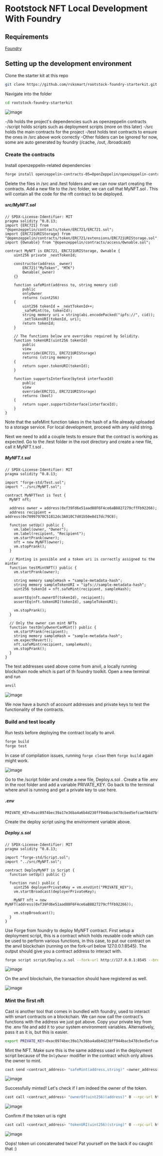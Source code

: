# Rootstock NFT Local Development With Foundry

## Requirements
[Foundry](https://book.getfoundry.sh/getting-started/installation)

## Setting up the development environment
Clone the starter kit at this repo
```sh
git clone https://github.com/rsksmart/rootstock-foundry-starterkit.git
```
Navigate into the folder
```sh
cd rootstock-foundry-starterkit
```
![image](https://github.com/user-attachments/assets/20a4e53b-d186-4e63-ab75-66c8d6547e4f)


-/lib holds the project's dependencies such as openzeppelin contracts
-/script holds scripts such as deployment scripts (more on this later)
-/src holds the main contracts for the project
-/test holds test contracts to ensure the ones in /src above work correctly
-Other folders can be ignored for now, some are  auto generated by foundry (/cache, /out, /broadcast)

### Create the contracts

Install openzeppelin-related dependencies
```sh
forge install openzeppelin-contracts-05=OpenZeppelin/openzeppelin-contracts@v2.5.0 openzeppelin-contracts-06=OpenZeppelin/openzeppelin-contracts@v3.4.0 openzeppelin-contracts-08=OpenZeppelin/openzeppelin-contracts@v4.8.3 --no-commit
```
Delete the files in /src and /test folders and we can now start creating the contracts.
Add a new file to the /src folder, we can call that MyNFT.sol . This will contain all the code for the nft contract to be deployed. 

##### src/MyNFT.sol
```solidity
// SPDX-License-Identifier: MIT
pragma solidity ^0.8.13;
import {ERC721} from "@openzeppelin/contracts/token/ERC721/ERC721.sol";
import {ERC721URIStorage} from "@openzeppelin/contracts/token/ERC721/extensions/ERC721URIStorage.sol";
import {Ownable} from "@openzeppelin/contracts/access/Ownable.sol";

contract MyNFT is ERC721, ERC721URIStorage, Ownable {
    uint256 private _nextTokenId;

    constructor(address _owner)
        ERC721("MyToken", "MTK")
        Ownable(_owner)
    {}

    function safeMint(address to, string memory cid)
        public
        onlyOwner
        returns (uint256)
    {
        uint256 tokenId = _nextTokenId++;
        _safeMint(to, tokenId);
        string memory uri = string(abi.encodePacked("ipfs://", cid));
        _setTokenURI(tokenId, uri);
        return tokenId;
    }

    // The functions below are overrides required by Solidity.
    function tokenURI(uint256 tokenId)
        public
        view
        override(ERC721, ERC721URIStorage)
        returns (string memory)
    {
        return super.tokenURI(tokenId);
    }

    function supportsInterface(bytes4 interfaceId)
        public
        view
        override(ERC721, ERC721URIStorage)
        returns (bool)
    {
        return super.supportsInterface(interfaceId);
    }
}
```
Note that the safeMint function takes in the hash of a file already uploaded to a storage service. For local development, proceed with any valid string.

Next we need to add a couple tests to ensure that the contract is working as expected. Go to the /test folder in the root directory and create a new file, call it MyNFT.t.sol .

##### MyNFT.t.sol
```solidity
// SPDX-License-Identifier: MIT
pragma solidity ^0.8.13;

import "forge-std/Test.sol";
import "../src/MyNFT.sol";

contract MyNFTTest is Test {
  MyNFT nft;

  address owner = address(0xf39Fd6e51aad88F6F4ce6aB8827279cffFb92266);
  address recipient = address(0x70997970C51812dc3A010C7d01b50e0d17dc79C8);

  function setUp() public {
    vm.label(owner, "Owner");
    vm.label(recipient, "Recipient");
    vm.startPrank(owner);
    nft = new MyNFT(owner);
    vm.stopPrank();
  }

  // Minting is possible and a token uri is correctly assigned to the minter
  function testMintNFT() public {
    vm.startPrank(owner);

    string memory sampleHash = "sample-metadata-hash";    
    string memory sampleTokenURI = "ipfs://sample-metadata-hash";
    uint256 tokenId = nft.safeMint(recipient, sampleHash);

    assertEq(nft.ownerOf(tokenId), recipient);
    assertEq(nft.tokenURI(tokenId), sampleTokenURI);

    vm.stopPrank();
  }

  // Only the owner can mint NFTs
  function testOnlyOwnerCanMint() public {
    vm.startPrank(recipient);
    string memory sampleHash = "sample-metadata-hash";    
    vm.expectRevert();
    nft.safeMint(recipient, sampleHash);
    vm.stopPrank();
  }
}
```
The test addresses used above come from anvil, a locally running blockchain node which is part of th foundry toolkit. Open a new terminal and run
```sh
anvil
```

![image](https://github.com/user-attachments/assets/265b27ba-9b4f-4b89-adc1-d54f5a5871a1)

We now have a bunch of account addresses and private keys to test the functionality of the contracts.

### Build and test locally

Run tests before deploying the contract locally to anvil.
```sh
forge build
forge test
```
In case of compilation issues, running `forge clean` then `forge build` again might work.

![image](https://github.com/user-attachments/assets/2ad20eeb-500f-4d64-bb6c-19886e369246)


Go to the /script folder and create a new file, Deploy.s.sol .
Create a file .env in the root folder and add a variable PRIVATE_KEY. Go back to the terminal where anvil is running and get a private key to use here.
##### .env
```
PRIVATE_KEY=0xac0974bec39a17e36ba4a6b4d238ff944bacb478cbed5efcae784d7bf4f2ff80
```
Create the deploy script using the environment variable above.
##### Deploy.s.sol
```solidity
// SPDX-License-Identifier: MIT
pragma solidity ^0.8.13;

import "forge-std/Script.sol";
import "../src/MyNFT.sol";

contract DeployMyNFT is Script {
  function setUp() public {}

  function run() public {
    uint256 deployerPrivateKey = vm.envUint("PRIVATE_KEY");
    vm.startBroadcast(deployerPrivateKey);

    MyNFT nft = new MyNFT(address(0xf39Fd6e51aad88F6F4ce6aB8827279cffFb92266));
    
    vm.stopBroadcast();
  }
}
```
Use Forge from foundry to deploy MyNFT contract. First setup a deployment script, this is a contract which holds reusable code which can be used to perform various functions, in this case, to put our contract on the anvil blockchain (running on the fork-url below 127.0.0.1:8545). The output should give you a contract address to interact with.
```sh
forge script script/Deploy.s.sol --fork-url http://127.0.0.1:8545 --broadcast
```
![image](https://github.com/user-attachments/assets/02643f0e-8189-4fd1-a068-3c812fe2600a)

On the anvil blockchain, the transaction should have registered as well.

![image](https://github.com/user-attachments/assets/7685895c-5337-4ef8-93e6-731f31fa610e)


### Mint the first nft

Cast is another tool that comes in bundled with foundry, used to interact with smart contracts on a blockchain. We can now call the contract's functions with the address we just got above.
Copy your private key from the .env file and add it to your system environment variables. Alternatively, pass it as it is, but this is easier.
```sh
export PRIVATE_KEY=0xac0974bec39a17e36ba4a6b4d238ff944bacb478cbed5efcae784d7bf4f2ff80
```

Mint the NFT. Make sure this is the same address used in the deployment script because of the `OnlyOwner` modifier in the contract which only allows the owner to mint.
```sh
cast send <contract_address> "safeMint(address,string)" <owner_address> "sample-metadata-hash" --rpc-url http://127.0.0.1:8545 --private-key $PRIVATE_KEY
```
![image](https://github.com/user-attachments/assets/4afdba00-abb0-42e1-919b-4c5772a6f2d8)

Successfully minted! Let's check if I am indeed the owner of the token.
```sh
cast call <contract_address> "ownerOf(uint256)(address)" 0 --rpc-url http://127.0.0.1:8545
```
![image](https://github.com/user-attachments/assets/ca772193-25e8-4d97-a65e-cd26e251e661)

Confirm if the token uri is right
```sh
cast call <contract_address> "tokenURI(uint256)(string)" 0 --rpc-url http://127.0.0.1:8545
```
![image](https://github.com/user-attachments/assets/d885c6aa-7e8d-453c-a8f8-745be1844cee)

Oops! token uri concatenated twice! Pat yourself on the back if ou caught that :)













